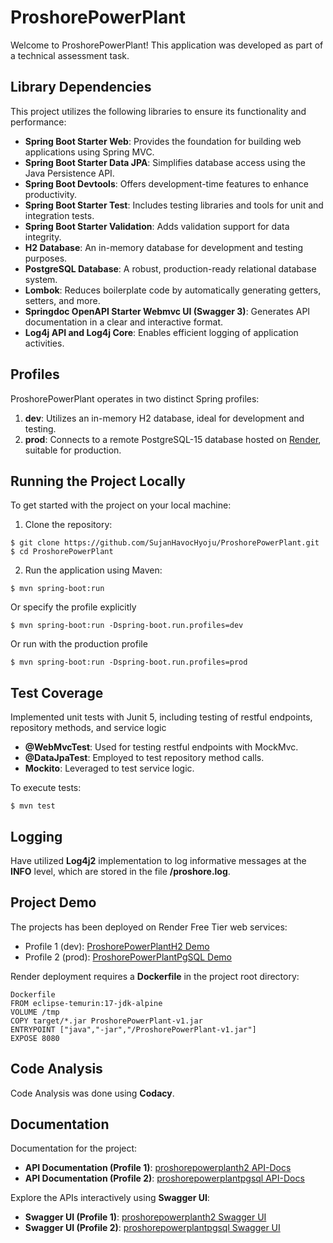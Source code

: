# ProshorePowerPlant

Welcome to ProshorePowerPlant! This application was developed as part of a technical assessment task.

## Library Dependencies

This project utilizes the following libraries to ensure its functionality and performance:

- **Spring Boot Starter Web**: Provides the foundation for building web applications using Spring MVC.
- **Spring Boot Starter Data JPA**: Simplifies database access using the Java Persistence API.
- **Spring Boot Devtools**: Offers development-time features to enhance productivity.
- **Spring Boot Starter Test**: Includes testing libraries and tools for unit and integration tests.
- **Spring Boot Starter Validation**: Adds validation support for data integrity.
- **H2 Database**: An in-memory database for development and testing purposes.
- **PostgreSQL Database**: A robust, production-ready relational database system.
- **Lombok**: Reduces boilerplate code by automatically generating getters, setters, and more.
- **Springdoc OpenAPI Starter Webmvc UI (Swagger 3)**: Generates API documentation in a clear and interactive format.
- **Log4j API and Log4j Core**: Enables efficient logging of application activities.

## Profiles

ProshorePowerPlant operates in two distinct Spring profiles:

1. **dev**: Utilizes an in-memory H2 database, ideal for development and testing.
2. **prod**: Connects to a remote PostgreSQL-15 database hosted on [Render](https://dashboard.render.com/), suitable for production.

## Running the Project Locally

To get started with the project on your local machine:
1. Clone the repository:
```
$ git clone https://github.com/SujanHavocHyoju/ProshorePowerPlant.git
$ cd ProshorePowerPlant
```
2. Run the application using Maven:
```
$ mvn spring-boot:run
```
Or specify the profile explicitly
```
$ mvn spring-boot:run -Dspring-boot.run.profiles=dev

```
Or run with the production profile
```
$ mvn spring-boot:run -Dspring-boot.run.profiles=prod

```

## Test Coverage

Implemented unit tests with Junit 5, including testing of restful endpoints, repository methods, and service logic

- **@WebMvcTest**: Used for testing restful endpoints with MockMvc.
- **@DataJpaTest**: Employed to test repository method calls.
- **Mockito**: Leveraged to test service logic.

To execute tests:
```
$ mvn test
```

## Logging

Have utilized **Log4j2** implementation to log informative messages at the **INFO** level, which are stored in the file **/proshore.log**.

## Project Demo

The projects has been deployed on Render Free Tier web services:

- Profile 1 (dev): [ProshorePowerPlantH2 Demo](https://proshorepowerplanth2.onrender.com)
- Profile 2 (prod): [ProshorePowerPlantPgSQL Demo](https://proshorepowerplantpgsql.onrender.com)

Render deployment requires a **Dockerfile** in the project root directory:

```
Dockerfile
FROM eclipse-temurin:17-jdk-alpine
VOLUME /tmp
COPY target/*.jar ProshorePowerPlant-v1.jar
ENTRYPOINT ["java","-jar","/ProshorePowerPlant-v1.jar"]
EXPOSE 8080
```

## Code Analysis
Code Analysis was done using **Codacy**.


## Documentation

Documentation for the project:

- **API Documentation (Profile 1)**: [proshorepowerplanth2 API-Docs](https://proshorepowerplanth2.onrender.com/v3/api-docs)
- **API Documentation (Profile 2)**: [proshorepowerplantpgsql API-Docs](https://proshorepowerplantpgsql.onrender.com/v3/api-docs)

Explore the APIs interactively using **Swagger UI**:

- **Swagger UI (Profile 1)**: [proshorepowerplanth2 Swagger UI](https://proshorepowerplanth2.onrender.com/swagger-ui/index.html#/)
- **Swagger UI (Profile 2)**: [proshorepowerplantpgsql Swagger UI](https://proshorepowerplantpgsql.onrender.com/swagger-ui/index.html#/)